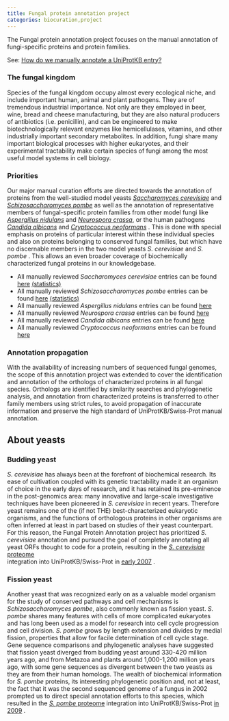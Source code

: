 ```yaml
---
title: Fungal protein annotation project
categories: biocuration,project
---
```


The Fungal protein annotation project focuses on the manual annotation of fungi-specific proteins and protein families.

See: [How do we manually annotate a UniProtKB entry?](http://www.uniprot.org/faq/45)

### The fungal kingdom

Species of the fungal kingdom occupy almost every ecological niche, and include important human, animal and plant pathogens. They are of tremendous industrial importance. Not only are they employed in beer, wine, bread and cheese manufacturing, but they are also natural producers of antibiotics (i.e. penicillin), and can be engineered to make biotechnologically relevant enzymes like hemicellulases, vitamins, and other industrially important secondary metabolites. In addition, fungi share many important biological processes with higher eukaryotes, and their experimental tractability make certain species of fungi among the most useful model systems in cell biology.

### Priorities

Our major manual curation efforts are directed towards the annotation of proteins from the well-studied model yeasts *[Saccharomyces cerevisiae](http://www.uniprot.org/taxonomy/4932)* and *[Schizosaccharomyces pombe](http://www.uniprot.org/taxonomy/4896)* as well as the annotation of representative members of fungal-specific protein families from other model fungi like *[Aspergillus nidulans](http://www.uniprot.org/taxonomy/162425)* and *[Neurospora crassa](http://www.uniprot.org/taxonomy/5141)*, or the human pathogens *[Candida albicans](http://www.uniprot.org/taxonomy/5476)* and *[Cryptococcus neoformans](http://www.uniprot.org/taxonomy/5207)* . This is done with special emphasis on proteins of particular interest within these individual species and also on proteins belonging to conserved fungal families, but which have no discernable members in the two model yeasts *S. cerevisiae* and *S. pombe* . This allows an even broader coverage of biochemically characterized fungal proteins in our knowledgebase.

-   All manually reviewed *Saccharomyces cerevisiae* entries can be found [here](https://www.uniprot.org/uniprotkb/?query=organism:4932+AND+reviewed:yes) [(statistics)](http://www.uniprot.org/biocuration%5Fproject/fungi/statistics/#Saccharomycescerevisiae)
-   All manually reviewed *Schizosaccharomyces pombe* entries can be found [here](https://www.uniprot.org/uniprotkb/?query=organism:4896+AND+reviewed:yes) [(statistics)](http://www.uniprot.org/biocuration%5Fproject/fungi/statistics/#Schizosaccharomycespombe)
-   All manually reviewed *Aspergillus nidulans* entries can be found [here](https://www.uniprot.org/uniprotkb/?query=organism:162425+AND+reviewed:yes)
-   All manually reviewed *Neurospora crassa* entries can be found [here](https://www.uniprot.org/uniprotkb/?query=organism:5141+AND+reviewed:yes)
-   All manually reviewed *Candida albicans* entries can be found [here](https://www.uniprot.org/uniprotkb/?query=organism:5476+AND+reviewed:yes)
-   All manually reviewed *Cryptococcus neoformans* entries can be found [here](https://www.uniprot.org/uniprotkb/?query=organism:5207+AND+reviewed:yes)

### Annotation propagation

With the availability of increasing numbers of sequenced fungal genomes, the scope of this annotation project was extended to cover the identification and annotation of the orthologs of characterized proteins in all fungal species. Orthologs are identified by similarity searches and phylogenetic analysis, and annotation from characterized proteins is transferred to other family members using strict rules, to avoid propagation of inaccurate information and preserve the high standard of UniProtKB/Swiss-Prot manual annotation.

## About yeasts

### Budding yeast

*S. cerevisiae* has always been at the forefront of biochemical research. Its ease of cultivation coupled with its genetic tractability made it an organism of choice in the early days of research, and it has retained its pre-eminence in the post-genomics area: many innovative and large-scale investigative techniques have been pioneered in *S. cerevisiae* in recent years. Therefore yeast remains one of the (if not THE) best-characterized eukaryotic organisms, and the functions of orthologous proteins in other organisms are often inferred at least in part based on studies of their yeast counterpart. For this reason, the Fungal Protein Annotation project has prioritized *S. cerevisiae* annotation and pursued the goal of completely annotating all yeast ORFs thought to code for a protein, resulting in the [*S. cerevisiae* proteome](https://www.uniprot.org/uniprotkb/?query=taxonomy:4932%20keyword:1185)  
integration into UniProtKB/Swiss-Prot in [early 2007](http://www.uniprot.org/news/2007/01/09/release) .

### Fission yeast

Another yeast that was recognized early on as a valuable model organism for the study of conserved pathways and cell mechanisms is *Schizosaccharomyces pombe*, also commonly known as fission yeast. *S. pombe* shares many features with cells of more complicated eukaryotes and has long been used as a model for research into cell cycle progression and cell division. *S. pombe* grows by length extension and divides by medial fission, properties that allow for facile determination of cell cycle stage. Gene sequence comparisons and phylogenetic analyses have suggested that fission yeast diverged from budding yeast around 330-420 million years ago, and from Metazoa and plants around 1,000-1,200 million years ago, with some gene sequences as divergent between the two yeasts as they are from their human homologs. The wealth of biochemical information for *S. pombe* proteins, its interesting phylogenetic position and, not at least, the fact that it was the second sequenced genome of a fungus in 2002 prompted us to direct special annotation efforts to this species, which resulted in the [*S. pombe* proteome](https://www.uniprot.org/uniprotkb/?query=taxonomy:4896%20keyword:1185) integration into UniProtKB/Swiss-Prot [in 2009](http://www.uniprot.org/news/2009/05/05/release) .
